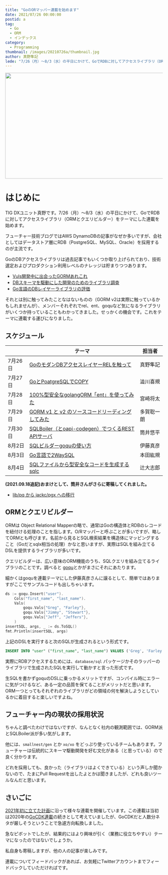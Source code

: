 ```yaml
---
title: "GoのORマッパー連載を始めます"
date: 2021/07/26 00:00:00
postid: a
tag:
  - Go
  - ORM
  - インデックス
category:
  - Programming
thumbnail: /images/20210726a/thumbnail.jpg
author: 真野隼記
lede: "7/26（月）～8/3（水）の平日にかけて、GoでRDBに対してアクセスライブラリ（ORMとクエリビルダー）をテーマにした連載を始めます。"
---
```

<img src="/images/20210726a/puzzle-1713170_640.jpg" alt="" width="630" height="337">

# はじめに

TIG DXユニット真野です。7/26（月）～8/3（水）の平日にかけて、GoでRDBに対してアクセスライブラリ（ORMとクエリビルダー）をテーマにした連載を始めます。

フューチャー技術ブログではAWS DynamoDBの記事がなぜか多いですが、会社としてはデータストア層にRDB（PostgreSQL、MySQL、Oracle）を採用するのが主流です。

GoのDBアクセスライブラリは過去記事でもいくつか取り上げられており、技術選定およびプロダクション利用レベルのナレッジは貯まりつつあります。

* [Vuls開発中に出会ったGORMあれこれ](https://future-architect.github.io/articles/20210609a/)
* [DBスキーマを駆動にした開発のためのライブラリ調査](https://future-architect.github.io/articles/20200728/)
* [Go言語のDBレイヤーライブラリの評価](https://future-architect.github.io/articles/20190926/)

それとは別に触ってみたことなはないものの（GORM v2は実際に触っているかもしれませんが）、メンバーそれぞれでrel、ent、goquなど気になるライブラリがいくつか持っていることもわかってきました。せっかくの機会です。これをテーマに連載する運びになりました。

## スケジュール

|         | テーマ                | 担当者     |
|---------|-----------------------|------------|
| 7月26日 | [GoのモダンDBアクセスレイヤーRELを触って](/articles/20210726b/) | 真野隼記   |
| 7月27日 | [GoとPoatgreSQLでCOPY](/articles/20210727a/) | 澁川喜規   |
| 7月28日 | [100%型安全なgolangORM「ent」を使ってみた](/articles/20210728a/) | 宮崎将太   |
| 7月29日 | [GORM v1 と v2 のソースコードリーディングしてみた](/articles/20210729a/) | 多賀聡一朗 |
| 7月30日 | [SQLBoiler（とoapi-codegen）でつくるREST APIサーバ](/articles/20210730a/)  | 筒井悠平   |
| 8月2日  | [SQLビルダーgoquの使い方](/articles/20210802a/)      | 伊藤真彦   |
| 8月3日  | [Go言語で2WaySQL](/articles/20210803a/)        | 本田紘規   |
| 8月4日  | [SQLファイルから型安全なコードを生成するsqlc](/articles/20210804a/)               | 辻大志郎   |

**(2021.09.18追記)おまけとして、筒井さんがさらに寄稿してくれました。**

* [lib/pq から jackc/pgx への移行](/articles/20210916a/)

## ORMとクエリビルダー

ORMは Object Relational Mapperの略で、通常はGoの構造体とRDBのレコードを紐付ける処理のことを指します。O/Rマッパーと呼ぶことが多いですが、略してORMとも呼びます。名前から見るとSQL検索結果を構造体にマッピングすること（Goだとsqlx相当の処理）かなと思いますが、実際はSQLを組み立てるDSLを提供するライブラリが多いです。

クエリビルダーは、広い意味のORM機能のうち、SQLクエリを組み立てるライブラリのことです。調べると [goqu](http://doug-martin.github.io/goqu/)とかがまさにそれにあたります。

細かくはgoquを連載テーマにした伊藤真彦さんに譲るとして、簡単ではありますがここでサンプルコードも出しちゃいます。

```go
ds := goqu.Insert("user").
	Cols("first_name", "last_name").
	Vals(
		goqu.Vals{"Greg", "Farley"},
		goqu.Vals{"Jimmy", "Stewart"},
		goqu.Vals{"Jeff", "Jeffers"},
	)
insertSQL, args, _ := ds.ToSQL()
fmt.Println(insertSQL, args)
```

上記のDSLを実行すると次のSQLが生成されるという形式です。

```sql
INSERT INTO "user" ("first_name", "last_name") VALUES ('Greg', 'Farley'), ('Jimmy', 'Stewart'), ('Jeff', 'Jeffers') []
```

実際にRDBアクセスするためには、`database/sql` パッケージかそのラッパーのライブラリで生成されたSQLを実行して動かすと言った形式です。

生SQLを書かずgoquのDSLに乗っかるメリットですが、コンパイル時にエラーに気がつけるなど、ある一定の品質を保てることがメリットだと思います。ORM一つとってもそれぞれのライブラリがどの領域の何を解決しようとしているかに着目すると楽しいですよね。

## フューチャー内の現状の採用状況

ちゃんと調べたわけではないですが、なんとなく社内の観測範囲では、GORM派とSQLBoiler派が多い気がします。

他には、`smallnest/gen` とか `xo/xo` をどっぷり使っているチームもあります。フューチャーは伝統的にスキーマ駆動開発を好む文化がある（と思っている）ので良く分かります。

どれを採用しても、良かった（ライブラリはよくできている）という声しか聞かないので、たまにPull Requestを出したよとかは聞きましたが、どれも良いツールなんだと思います。

## さいごに

[2021年初に立てた計画](/articles/20210112/)に沿って様々な連載を開催しています。この連載は当初は2020年の[GoCDK連載](/articles/20191111/)の続きとして考えていましたが、GoCDKだと人数分ネタが厳しそうということで急遽方向転換しました。

急なピボットでしたが、結果的にはより興味が引く（業務に役立ちやすい）テーマになったのではないでしょうか。

私自身も寄稿しますが、他の人の記事が楽しみです。

連載についてフィードバックがあれば、お気軽にTwitterアカウントまでフィードバックしていただければです。
